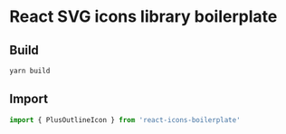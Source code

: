 # React SVG icons library boilerplate

## Build

```sh
yarn build
```

## Import

```js
import { PlusOutlineIcon } from 'react-icons-boilerplate'
```
